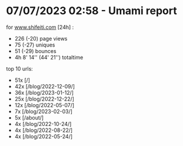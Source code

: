 # 07/07/2023 02:58 - Umami report
for www.shifeiti.com [24h] :

 - 226 (-20) page views
 - 75 (-27) uniques
 - 51 (-29) bounces
 - 4h 8' 14'' (44' 21'') totaltime


top 10 urls:
 - 51x [/]
 - 42x [/blog/2022-12-09/]
 - 36x [/blog/2023-01-12/]
 - 25x [/blog/2022-12-22/]
 - 12x [/blog/2022-05-07/]
 - 7x [/blog/2023-02-03/]
 - 5x [/about/]
 - 4x [/blog/2022-10-24/]
 - 4x [/blog/2022-08-22/]
 - 4x [/blog/2022-05-24/]


